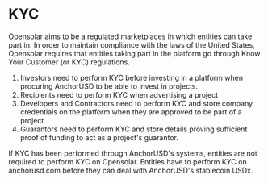 # KYC

Opensolar aims to be a regulated marketplaces in which entities can take part in. In order to maintain compliance with the laws of the United States, Opensolar requires that entities taking part in the platform go through Know Your Customer \(or KYC\) regulations.

1. Investors need to perform KYC before investing in a platform when procuring AnchorUSD to be able to invest in projects.
2. Recipients need to perform KYC when advertising a project
3. Developers and Contractors need to perform KYC and store company credentials on the platform when they are approved to be part of a project
4. Guarantors need to perform KYC and store details proving sufficient proof of funding to act as a project's guarantor.

If KYC has been performed through AnchorUSD's systems, entities are not required to perform KYC on Opensolar. Entities have to perform KYC on anchorusd.com before they can deal with AnchorUSD's stablecoin USDx.

